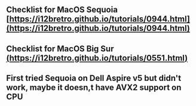 ## Checklist for MacOS Sequoia [https://i12bretro.github.io/tutorials/0944.html](https://i12bretro.github.io/tutorials/0944.html)

## Checklist for MacOS Big Sur [(https://i12bretro.github.io/tutorials/0551.html)](https://i12bretro.github.io/tutorials/0551.html)

## First tried Sequoia on Dell Aspire v5 but didn't work, maybe it doesn,t have AVX2 support on CPU
